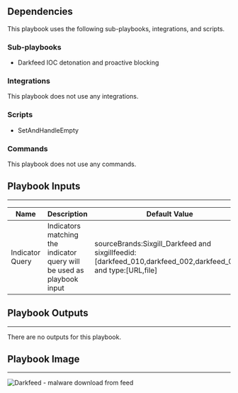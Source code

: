 

## Dependencies
This playbook uses the following sub-playbooks, integrations, and scripts.

### Sub-playbooks
* Darkfeed IOC detonation and proactive blocking

### Integrations
This playbook does not use any integrations.

### Scripts
* SetAndHandleEmpty

### Commands
This playbook does not use any commands.

## Playbook Inputs
---

| **Name** | **Description** | **Default Value** | **Required** |
| --- | --- | --- | --- |
| Indicator Query | Indicators matching the indicator query will be used as playbook input | sourceBrands:Sixgill_Darkfeed and sixgillfeedid:[darkfeed_010,darkfeed_002,darkfeed_012] and type:[URL,file] | Optional |

## Playbook Outputs
---
There are no outputs for this playbook.

## Playbook Image
---
![Darkfeed - malware download from feed](https://raw.githubusercontent.com/demisto/content/master/Packs/Sixgill-Darkfeed/doc_files/Darkfeed_-_malware_download_from_feed_Tue_Jul_07_2020.png)